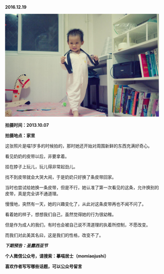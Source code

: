 
          
            
**2016.12.19**



![](img/51001-058ab22d761e749a.jpg)




**拍摄时间：2013.10.07**

**拍摄地点：家里**

这张照片是喵1岁多的时候拍的，那时她还开始对周围新鲜的东西充满好奇心。

看见奶奶的皮带以后，非要拿着。

挂在脖子上玩儿，玩儿得非常起劲儿。

找不到皮带就会大哭大闹，于是奶奶只好换了条皮带回家。

当时也尝试给她换一条皮带，但是不行，她认准了第一次看见的这条，允许换别的皮带，真是完全讲不通道理。

慢慢地，突然有一天，她的兴趣变化了，从此对这条皮带再也不闻不问了。

看着她的样子，想想我们自己，虽然觉得她的行为很幼稚。

但是作为成人的我们，有时也会被自己说不清道理的执着所控制，不愿改变。

而我们对此美其名曰，这是我们的性格，改变不了。


***下期预告：圣露西亚节***


**个人微信公众号，请搜索：摹喵居士（momiaojushi）**

**喜欢作者写写哪些话题，可以公众号留言**

          
        